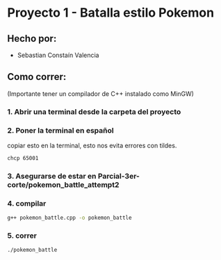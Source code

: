 
# Proyecto 1 - Batalla estilo Pokemon

## Hecho por:
- Sebastian Constaín Valencia

## Como correr:
(Importante tener un compilador de C++ instalado como MinGW)
### 1. Abrir una terminal desde la carpeta del proyecto
### 2. Poner la terminal en español
copiar esto en la terminal, esto nos evita errores con tildes.
```bash
chcp 65001
```
### 3. Asegurarse de estar en Parcial-3er-corte/pokemon_battle_attempt2
### 4. compilar 
```bash
g++ pokemon_battle.cpp -o pokemon_battle
```
### 5. correr
```bash
./pokemon_battle
```
